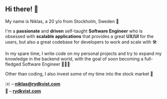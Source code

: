## Hi there! 👋

My name is Niklas, a 20 y/o from Stockholm, Sweden 📍

I'm a **passionate** and **driven** self-taught **Software Engineer** who is obsessed with **scalable applications** that provides a great **UX/UI** for the users, but also a great codebase for developers to work and scale with 🛠️

In my spare time, I write code on my personal projects and try to expand my knowledge in the backend world, with the goal of soon becoming a full-fledged Software Engineer 🧙🏼‍♂️

Other than coding, I also invest some of my time into the stock market 🤠

✉️ – [ **niklas@rydkvist.com**](mailto://niklas@rydkvist.com) \
🏡 – [ **rydkvist.com**](https://www.rydkvist.com/)
